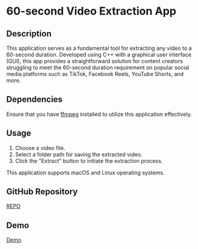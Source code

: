 # 60-second Video Extraction App

## Description
This application serves as a fundamental tool for extracting any video to a 60-second duration. Developed using C++ with a graphical user interface (GUI), this app provides a straightforward solution for content creators struggling to meet the 60-second duration requirement on popular social media platforms such as TikTok, Facebook Reels, YouTube Shorts, and more.

## Dependencies
Ensure that you have [ffmpeg](https://ffmpeg.org/) installed to utilize this application effectively.

## Usage
1. Choose a video file.
2. Select a folder path for saving the extracted video.
3. Click the "Extract" button to initiate the extraction process.

This application supports macOS and Linux operating systems.

## GitHub Repository
[REPO](https://github.com/IPROG-TECH/ssve-executable-files)

## Demo
[Demo](https://youtu.be/yPEAInzlrOY)
